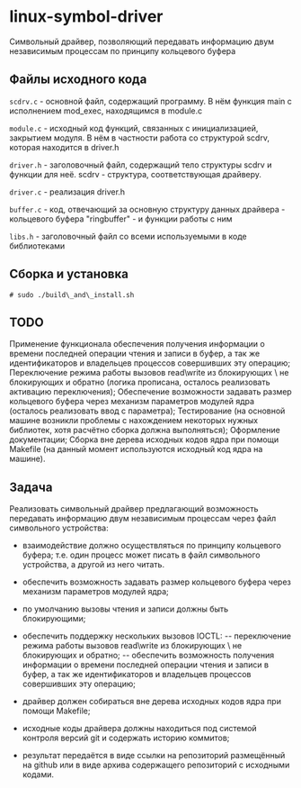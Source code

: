 # linux-symbol-driver
Символьный драйвер, позволяющий передавать информацию двум независимым процессам по принципу кольцевого буфера

## Файлы исходного кода
`scdrv.c` - основной файл, содержащий программу. В нём функция main с исполнением mod_exec, находящимся в module.c

`module.c` - исходный код функций, связанных с инициализацией, закрытием модуля. В нём в частности работа со структурой scdrv, которая находится в driver.h

`driver.h` - заголовочный файл, содержащий тело структуры scdrv и функции для неё. scdrv - структура, соответствующая драйверу. 

`driver.c` - реализация driver.h

`buffer.c` - код, отвечающий за основную структуру данных драйвера - кольцевого буфера "ringbuffer" - и функции работы с ним

`libs.h` - заголовочный файл со всеми используемыми в коде библиотеками

## Сборка и установка
`# sudo ./build\_and\_install.sh`

## TODO
Применение функционала обеспечения получения информации о времени последней операции чтения и записи в буфер, а так же идентификаторов и владельцев процессов совершивших эту операцию;
Переключение режима работы вызовов read\write из блокирующих \ не блокирующих и обратно (логика прописана, осталось реализовать активацию переключения);
Обеспечение возможности задавать размер кольцевого буфера через механизм параметров модулей ядра (осталось реализовать ввод с параметра);
Тестирование (на основной машине возникли проблемы с нахождением некоторых нужных библиотек, хотя расчётно сборка должна выполняться);
Оформление документации;
Сборка вне дерева исходных кодов ядра при помощи Makefile (на данный момент используются исходный код ядра на машине). 

## Задача
Реализовать символьный драйвер предлагающий возможность передавать информацию двум независимым процессам 
через файл символьного устройства: 
- взаимодействие должно осуществляться по принципу кольцевого буфера;  т.е. один процесс может писать в файл символьного устройства, а другой из него читать. 
- обеспечить возможность задавать размер кольцевого буфера через механизм параметров модулей ядра; 
- по умолчанию вызовы чтения и записи должны быть блокирующими; 
- обеспечить поддержку нескольких вызовов IOCTL: 
-- переключение режима работы вызовов read\write из блокирующих \ не блокирующих и обратно;
-- обеспечить возможность получения информации о времени последней операции чтения и записи в буфер, а так же идентификаторов и владельцев процессов совершивших эту операцию;

- драйвер должен собираться вне дерева исходных кодов ядра при помощи Makefile; 
- исходные коды драйвера должны находиться под системой контроля версий git и содержать историю коммитов; 
- результат передаётся в виде ссылки на репозиторий размещённый на github или в виде архива содержащего репозиторий с исходными кодами.
